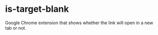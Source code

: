 # is-target-blank

Google Chrome extension that shows whether the link will open in a new tab or not.
